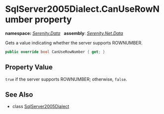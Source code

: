 # SqlServer2005Dialect.CanUseRowNumber property
**namespace:** *[Serenity.Data](../../README.md#serenity.data-namespace)*   **assembly**: *[Serenity.Net.Data](../../README.md)*

Gets a value indicating whether the server supports ROWNUMBER.

```csharp
public override bool CanUseRowNumber { get; }
```

## Property Value

`true` if the server supports ROWNUMBER; otherwise, `false`.

## See Also

* class [SqlServer2005Dialect](../SqlServer2005Dialect.md)